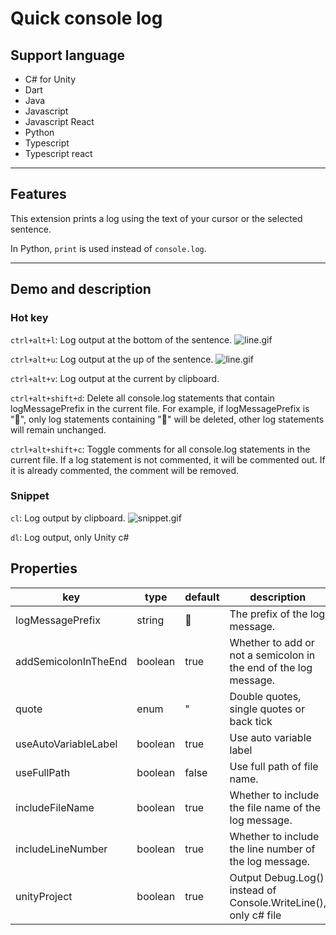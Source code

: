 # Quick console log

## Support language
- C# for Unity
- Dart
- Java
- Javascript
- Javascript React
- Python
- Typescript
- Typescript react

---
## Features
This extension prints a log using the text of your cursor or the selected sentence.

In Python, `print` is used instead of `console.log`.

---
## Demo and description
### Hot key
`ctrl+alt+l`: Log output at the bottom of the sentence.
![line.gif](https://raw.githubusercontent.com/gyuha/quick-console-log/main/images/wrap-down.gif)

`ctrl+alt+u`: Log output at the up of the sentence.
![line.gif](https://raw.githubusercontent.com/gyuha/quick-console-log/main/images/wrap-up.gif)


`ctrl+alt+v`:  Log output at the current by clipboard.

`ctrl+alt+shift+d`: Delete all console.log statements that contain logMessagePrefix in the current file. For example, if logMessagePrefix is "📢", only log statements containing "📢" will be deleted, other log statements will remain unchanged.

`ctrl+alt+shift+c`: Toggle comments for all console.log statements in the current file. If a log statement is not commented, it will be commented out. If it is already commented, the comment will be removed.

### Snippet
`cl`: Log output by clipboard.
![snippet.gif](https://raw.githubusercontent.com/gyuha/quick-console-log/main/images/snippet.gif)

`dl`: Log output, only Unity c#

## Properties

| key                  | type    | default | description                                                      |
| ---------------------| ------- | ------- | ---------------------------------------------------------------- |
| logMessagePrefix     | string  | 📢      | The prefix of the log message.                                   |
| addSemicolonInTheEnd | boolean | true    | Whether to add or not a semicolon in the end of the log message. |
| quote                | enum    | "       | Double quotes, single quotes or back tick                        |
| useAutoVariableLabel | boolean | true    | Use auto variable label                                          |
| useFullPath          | boolean | false   | Use full path of file name.                                      | 
| includeFileName      | boolean | true    | Whether to include the file name of the log message.             |
| includeLineNumber    | boolean | true    | Whether to include the line number of the log message.           |
| unityProject         | boolean | true    | Output Debug.Log() instead of Console.WriteLine(), only c# file  |
